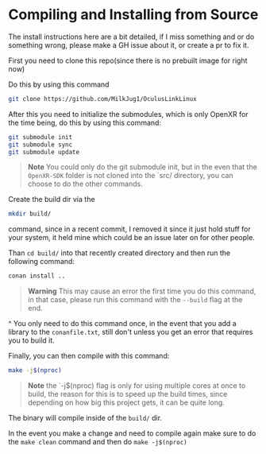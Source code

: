 # Compiling and Installing from Source

The install instructions here are a bit detailed, if I miss something and or do something wrong, please make a GH issue about it, or create a pr to fix it.

First you need to clone this repo(since there is no prebuilt image for right now)

Do this by using this command

```sh
git clone https://github.com/MilkJug1/OculusLinkLinux
```

After this you need to initialize the submodules, which is only OpenXR for the time being, do this by using this command:

```sh
git submodule init 
git submodule sync 
git submodule update 
```
> **Note**
> You could only do the git submodule init, but in the even that the `OpenXR-SDK` folder is not cloned into the `src/ directory, you can choose to do the other commands. 

Create the build dir via the 
```sh
mkdir build/
```
command, since in a recent commit, I removed it since it just hold stuff for your system, it held mine which could be an issue later on for other people.

Than `cd build/` into that recently created directory and then run the following command:

```sh
conan install .. 
```
> **Warning**
> This may cause an error the first time you do this command, in that case, please run this command with the `--build` flag at the end. 


^ You only need to do this command once, in the event that you add a library to the `conanfile.txt`, still don't unless you get an error that requires you to build it.

Finally, you can then compile with this command:

```sh
make -j$(nproc) 
```
> **Note**
> the `-j$(nproc) flag is only for using multiple cores at once to build, the reason for this is to speed up the build times, since depending on how big this project gets, it can be quite long.


The binary will compile inside of the `build/` dir.

In the event you make a change and need to compile again make sure to do the `make clean` command and then do `make -j$(nproc)`
